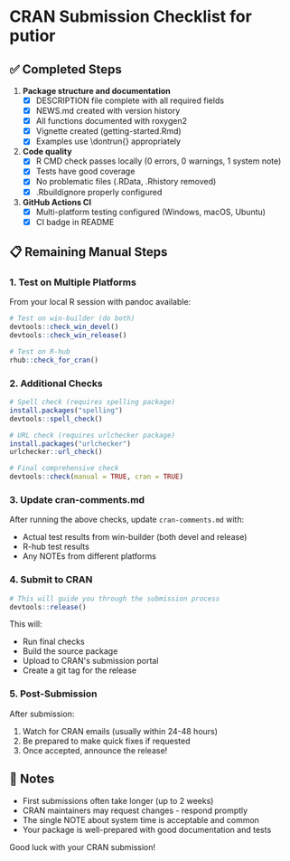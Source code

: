 # CRAN Submission Checklist for putior

## ✅ Completed Steps

1. **Package structure and documentation**
   - [x] DESCRIPTION file complete with all required fields
   - [x] NEWS.md created with version history
   - [x] All functions documented with roxygen2
   - [x] Vignette created (getting-started.Rmd)
   - [x] Examples use \dontrun{} appropriately

2. **Code quality**
   - [x] R CMD check passes locally (0 errors, 0 warnings, 1 system note)
   - [x] Tests have good coverage
   - [x] No problematic files (.RData, .Rhistory removed)
   - [x] .Rbuildignore properly configured

3. **GitHub Actions CI**
   - [x] Multi-platform testing configured (Windows, macOS, Ubuntu)
   - [x] CI badge in README

## 📋 Remaining Manual Steps

### 1. Test on Multiple Platforms

From your local R session with pandoc available:

```r
# Test on win-builder (do both)
devtools::check_win_devel()
devtools::check_win_release()

# Test on R-hub
rhub::check_for_cran()
```

### 2. Additional Checks

```r
# Spell check (requires spelling package)
install.packages("spelling")
devtools::spell_check()

# URL check (requires urlchecker package)
install.packages("urlchecker")
urlchecker::url_check()

# Final comprehensive check
devtools::check(manual = TRUE, cran = TRUE)
```

### 3. Update cran-comments.md

After running the above checks, update `cran-comments.md` with:
- Actual test results from win-builder (both devel and release)
- R-hub test results
- Any NOTEs from different platforms

### 4. Submit to CRAN

```r
# This will guide you through the submission process
devtools::release()
```

This will:
- Run final checks
- Build the source package
- Upload to CRAN's submission portal
- Create a git tag for the release

### 5. Post-Submission

After submission:
1. Watch for CRAN emails (usually within 24-48 hours)
2. Be prepared to make quick fixes if requested
3. Once accepted, announce the release!

## 📝 Notes

- First submissions often take longer (up to 2 weeks)
- CRAN maintainers may request changes - respond promptly
- The single NOTE about system time is acceptable and common
- Your package is well-prepared with good documentation and tests

Good luck with your CRAN submission!